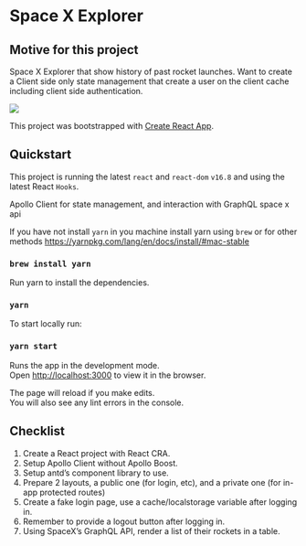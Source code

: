 # Space X Explorer

## Motive for this project

Space X Explorer that show history of past rocket launches. Want to create a Client side only state management that create a user on the client cache including client side authentication.

![](spaceX.gif)

This project was bootstrapped with [Create React App](https://github.com/facebook/create-react-app).

## Quickstart

This project is running the latest `react` and `react-dom` `v16.8`
and using the latest React `Hooks`.

Apollo Client for state management, and interaction with GraphQL space x api

If you have not install `yarn` in you machine install yarn using `brew`
or for other methods https://yarnpkg.com/lang/en/docs/install/#mac-stable

### `brew install yarn`

Run yarn to install the dependencies.

### `yarn`

To start locally run:

### `yarn start`

Runs the app in the development mode.<br>
Open [http://localhost:3000](http://localhost:3000) to view it in the browser.

The page will reload if you make edits.<br>
You will also see any lint errors in the console.

## Checklist

1. Create a React project with React CRA.
2. Setup Apollo Client without Apollo Boost.
3. Setup antd’s component library to use.
4. Prepare 2 layouts, a public one (for login, etc), and a private one (for in-app protected routes)
5. Create a fake login page, use a cache/localstorage variable after logging in.
6. Remember to provide a logout button after logging in.
7. Using SpaceX’s GraphQL API, render a list of their rockets in a table.
